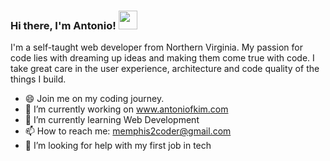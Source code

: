 ### Hi there, I'm Antonio! <img src="https://camo.githubusercontent.com/e8e7b06ecf583bc040eb60e44eb5b8e0ecc5421320a92929ce21522dbc34c891/68747470733a2f2f6d656469612e67697068792e636f6d2f6d656469612f6876524a434c467a6361737252346961377a2f67697068792e676966" width="30px">

I'm a self-taught web developer from Northern Virginia. My passion for code lies with dreaming up ideas and making them come true with code. I take great care in the user experience, architecture and code quality of the things I build. 


<!--
**memphis2coder/memphis2coder** is a ✨ _special_ ✨ repository because its `README.md` (this file) appears on your GitHub profile.

Here are some ideas to get you started:

- 🔭 I’m currently working on ...
- 🌱 I’m currently learning ...
- 👯 I’m looking to collaborate on ...
- 🤔 I’m looking for help with ...
- 💬 Ask me about ...
- 📫 How to reach me: ...
- 😄 Pronouns: ...
- ⚡ Fun fact: ...
-->

- 😄 Join me on my coding journey. 
- 🔭 I’m currently working on www.antoniofkim.com
- 🌱 I’m currently learning Web Development
- 📫 How to reach me: memphis2coder@gmail.com
- 🤔 I’m looking for help with my first job in tech

